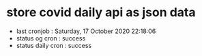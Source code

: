 # store covid daily api as json data

- last cronjob : Saturday, 17 October 2020 22:18:06
- status og cron : success
- status daily cron : success
      
      